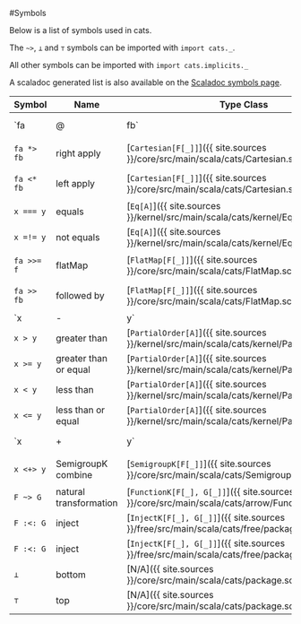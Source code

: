 #Symbols

Below is a list of symbols used in cats.

The `~>`, `⊥` and `⊤` symbols can be imported with `import cats._`.

All other symbols can be imported with `import cats.implicits._`

A scaladoc generated list is also available on the [Scaladoc symbols page](http://typelevel.org/cats/api/#index.index-_).

| Symbol     | Name                   | Type Class                                                                                  | Definition                             |
| ---------- | ---------------------- | ----------------------------------------------------------------------------------------    |--------------------------------------- |
| `fa |@| fb`| Cartesian builder      | [`Cartesian[F[_]]`]({{ site.sources }}/core/src/main/scala/cats/Cartesian.scala)            | `|@|(fa: F[A])(fb: F[B]): F[(A, B)]`   |
| `fa *> fb` | right apply            | [`Cartesian[F[_]]`]({{ site.sources }}/core/src/main/scala/cats/Cartesian.scala)            | `*>(fa: F[A])(fb: F[B]): F[A]`         |
| `fa <* fb` | left apply             | [`Cartesian[F[_]]`]({{ site.sources }}/core/src/main/scala/cats/Cartesian.scala)            | `<*(fa: F[A])(fb: F[B]): F[B]`         |
| `x === y`  | equals                 | [`Eq[A]`]({{ site.sources }}/kernel/src/main/scala/cats/kernel/Eq.scala)                    | `eqv(x: A, y: A): Boolean`             |
| `x =!= y`  | not equals             | [`Eq[A]`]({{ site.sources }}/kernel/src/main/scala/cats/kernel/Eq.scala)                    | `neqv(x: A, y: A): Boolean`            |
| `fa >>= f` | flatMap                | [`FlatMap[F[_]]`]({{ site.sources }}/core/src/main/scala/cats/FlatMap.scala)                | `flatMap(fa: F[A])(f: A => F[B]): F[B]`|
| `fa >> fb` | followed by            | [`FlatMap[F[_]]`]({{ site.sources }}/core/src/main/scala/cats/FlatMap.scala)                | `followedBy(fa: F[A])(fb: F[B]): F[B]` |
| `x |-| y`  | remove                 | [`Group[A]`]({{ site.sources }}/kernel/src/main/scala/cats/kernel/Group.scala)              | `remove(x: A, y: A): A`                |
| `x > y`    | greater than           | [`PartialOrder[A]`]({{ site.sources }}/kernel/src/main/scala/cats/kernel/PartialOrder.scala)| `gt(x: A, y: A): Boolean`              |
| `x >= y`   | greater than or equal  | [`PartialOrder[A]`]({{ site.sources }}/kernel/src/main/scala/cats/kernel/PartialOrder.scala)| `gteq(x: A, y: A): Boolean`            |
| `x < y`    | less than              | [`PartialOrder[A]`]({{ site.sources }}/kernel/src/main/scala/cats/kernel/PartialOrder.scala)| `lt(x: A, y: A): Boolean`              |
| `x <= y`   | less than or equal     | [`PartialOrder[A]`]({{ site.sources }}/kernel/src/main/scala/cats/kernel/PartialOrder.scala)| `lteq(x: A, y: A): Boolean`            |
| `x |+| y`  | Semigroup combine      | [`Semigroup[A]`]({{ site.sources }}/kernel/src/main/scala/cats/kernel/Semigroup.scala)      | `combine(x: A, y: A): A`               |
| `x <+> y`  | SemigroupK combine     | [`SemigroupK[F[_]]`]({{ site.sources }}/core/src/main/scala/cats/SemigroupK.scala)          | `combineK(x: F[A], y: F[A]): F[A]`     |
| `F ~> G`   | natural transformation | [`FunctionK[F[_], G[_]]`]({{ site.sources }}/core/src/main/scala/cats/arrow/FunctionK.scala)| `FunctionK` alias                      |
| `F :<: G`  | inject                 | [`InjectK[F[_], G[_]]`]({{ site.sources }}/free/src/main/scala/cats/free/package.scala)     | `InjectK` alias                         |
| `F :≺: G`  | inject                 | [`InjectK[F[_], G[_]]`]({{ site.sources }}/free/src/main/scala/cats/free/package.scala)     | `InjectK` alias                         |
| `⊥`        | bottom                 | [N/A]({{ site.sources }}/core/src/main/scala/cats/package.scala)                            | `Nothing`                              |
| `⊤`        | top                    | [N/A]({{ site.sources }}/core/src/main/scala/cats/package.scala)                            | `Any`                                  |
